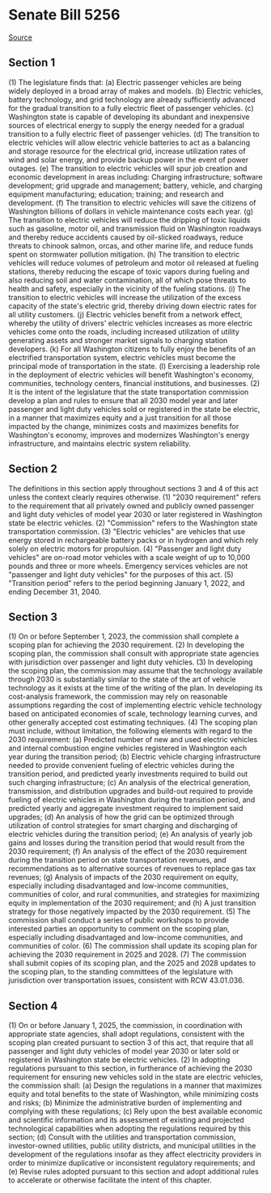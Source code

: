 # Senate Bill 5256

[Source](http://lawfilesext.leg.wa.gov/biennium/2021-22/Xml/Bills/Senate%20Bills/5256.xml)
## Section 1
(1) The legislature finds that:
(a) Electric passenger vehicles are being widely deployed in a broad array of makes and models.
(b) Electric vehicles, battery technology, and grid technology are already sufficiently advanced for the gradual transition to a fully electric fleet of passenger vehicles.
(c) Washington state is capable of developing its abundant and inexpensive sources of electrical energy to supply the energy needed for a gradual transition to a fully electric fleet of passenger vehicles.
(d) The transition to electric vehicles will allow electric vehicle batteries to act as a balancing and storage resource for the electrical grid, increase utilization rates of wind and solar energy, and provide backup power in the event of power outages.
(e) The transition to electric vehicles will spur job creation and economic development in areas including: Charging infrastructure; software development; grid upgrade and management; battery, vehicle, and charging equipment manufacturing; education; training; and research and development.
(f) The transition to electric vehicles will save the citizens of Washington billions of dollars in vehicle maintenance costs each year.
(g) The transition to electric vehicles will reduce the dripping of toxic liquids such as gasoline, motor oil, and transmission fluid on Washington roadways and thereby reduce accidents caused by oil-slicked roadways, reduce threats to chinook salmon, orcas, and other marine life, and reduce funds spent on stormwater pollution mitigation.
(h) The transition to electric vehicles will reduce volumes of petroleum and motor oil released at fueling stations, thereby reducing the escape of toxic vapors during fueling and also reducing soil and water contamination, all of which pose threats to health and safety, especially in the vicinity of the fueling stations.
(i) The transition to electric vehicles will increase the utilization of the excess capacity of the state's electric grid, thereby driving down electric rates for all utility customers.
(j) Electric vehicles benefit from a network effect, whereby the utility of drivers' electric vehicles increases as more electric vehicles come onto the roads, including increased utilization of utility generating assets and stronger market signals to charging station developers.
(k) For all Washington citizens to fully enjoy the benefits of an electrified transportation system, electric vehicles must become the principal mode of transportation in the state.
(l) Exercising a leadership role in the deployment of electric vehicles will benefit Washington's economy, communities, technology centers, financial institutions, and businesses.
(2) It is the intent of the legislature that the state transportation commission develop a plan and rules to ensure that all 2030 model year and later passenger and light duty vehicles sold or registered in the state be electric, in a manner that maximizes equity and a just transition for all those impacted by the change, minimizes costs and maximizes benefits for Washington's economy, improves and modernizes Washington's energy infrastructure, and maintains electric system reliability.

## Section 2
The definitions in this section apply throughout sections 3 and 4 of this act unless the context clearly requires otherwise.
(1) "2030 requirement" refers to the requirement that all privately owned and publicly owned passenger and light duty vehicles of model year 2030 or later registered in Washington state be electric vehicles.
(2) "Commission" refers to the Washington state transportation commission.
(3) "Electric vehicles" are vehicles that use energy stored in rechargeable battery packs or in hydrogen and which rely solely on electric motors for propulsion.
(4) "Passenger and light duty vehicles" are on-road motor vehicles with a scale weight of up to 10,000 pounds and three or more wheels. Emergency services vehicles are not "passenger and light duty vehicles" for the purposes of this act.
(5) "Transition period" refers to the period beginning January 1, 2022, and ending December 31, 2040.

## Section 3
(1) On or before September 1, 2023, the commission shall complete a scoping plan for achieving the 2030 requirement.
(2) In developing the scoping plan, the commission shall consult with appropriate state agencies with jurisdiction over passenger and light duty vehicles.
(3) In developing the scoping plan, the commission may assume that the technology available through 2030 is substantially similar to the state of the art of vehicle technology as it exists at the time of the writing of the plan. In developing its cost-analysis framework, the commission may rely on reasonable assumptions regarding the cost of implementing electric vehicle technology based on anticipated economies of scale, technology learning curves, and other generally accepted cost estimating techniques.
(4) The scoping plan must include, without limitation, the following elements with regard to the 2030 requirement:
(a) Predicted number of new and used electric vehicles and internal combustion engine vehicles registered in Washington each year during the transition period;
(b) Electric vehicle charging infrastructure needed to provide convenient fueling of electric vehicles during the transition period, and predicted yearly investments required to build out such charging infrastructure;
(c) An analysis of the electrical generation, transmission, and distribution upgrades and build-out required to provide fueling of electric vehicles in Washington during the transition period, and predicted yearly and aggregate investment required to implement said upgrades;
(d) An analysis of how the grid can be optimized through utilization of control strategies for smart charging and discharging of electric vehicles during the transition period;
(e) An analysis of yearly job gains and losses during the transition period that would result from the 2030 requirement;
(f) An analysis of the effect of the 2030 requirement during the transition period on state transportation revenues, and recommendations as to alternative sources of revenues to replace gas tax revenues;
(g) Analysis of impacts of the 2030 requirement on equity, especially including disadvantaged and low-income communities, communities of color, and rural communities, and strategies for maximizing equity in implementation of the 2030 requirement; and
(h) A just transition strategy for those negatively impacted by the 2030 requirement.
(5) The commission shall conduct a series of public workshops to provide interested parties an opportunity to comment on the scoping plan, especially including disadvantaged and low-income communities, and communities of color.
(6) The commission shall update its scoping plan for achieving the 2030 requirement in 2025 and 2028.
(7) The commission shall submit copies of its scoping plan, and the 2025 and 2028 updates to the scoping plan, to the standing committees of the legislature with jurisdiction over transportation issues, consistent with RCW 43.01.036.

## Section 4
(1) On or before January 1, 2025, the commission, in coordination with appropriate state agencies, shall adopt regulations, consistent with the scoping plan created pursuant to section 3 of this act, that require that all passenger and light duty vehicles of model year 2030 or later sold or registered in Washington state be electric vehicles.
(2) In adopting regulations pursuant to this section, in furtherance of achieving the 2030 requirement for ensuring new vehicles sold in the state are electric vehicles, the commission shall:
(a) Design the regulations in a manner that maximizes equity and total benefits to the state of Washington, while minimizing costs and risks;
(b) Minimize the administrative burden of implementing and complying with these regulations;
(c) Rely upon the best available economic and scientific information and its assessment of existing and projected technological capabilities when adopting the regulations required by this section;
(d) Consult with the utilities and transportation commission, investor-owned utilities, public utility districts, and municipal utilities in the development of the regulations insofar as they affect electricity providers in order to minimize duplicative or inconsistent regulatory requirements; and
(e) Revise rules adopted pursuant to this section and adopt additional rules to accelerate or otherwise facilitate the intent of this chapter.
